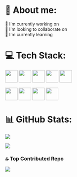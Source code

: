 # 💫 About me:
🔭 I'm currently working on<br>🤝 I'm looking to collaborate on<br>🌱 I'm currently learning


# 💻 Tech Stack:

<img src="https://cdn.jsdelivr.net/gh/devicons/devicon@latest/icons/css3/css3-original.svg" height="40" width="40" /> <img src="https://cdn.jsdelivr.net/gh/devicons/devicon@latest/icons/html5/html5-original.svg" height="40" width="40" /> <img src="https://cdn.jsdelivr.net/gh/devicons/devicon@latest/icons/javascript/javascript-original.svg" height="40" width="40" /> <img src="https://cdn.jsdelivr.net/gh/devicons/devicon@latest/icons/typescript/typescript-original.svg" height="40" width="40" /> <img src="https://cdn.jsdelivr.net/gh/devicons/devicon@latest/icons/react/react-original.svg" height="40" width="40" />

<img src="https://cdn.jsdelivr.net/gh/devicons/devicon@latest/icons/r/r-original.svg" height="40" width="40" /> <img src="https://cdn.jsdelivr.net/gh/devicons/devicon@latest/icons/python/python-original.svg" height="40" width="40" /> <img src="https://cdn.jsdelivr.net/gh/devicons/devicon@latest/icons/numpy/numpy-original.svg" height="40" width="40" /> <img src="https://cdn.jsdelivr.net/gh/devicons/devicon@latest/icons/pandas/pandas-original.svg" height="40" width="40" />

# 📊 GitHub Stats:
![](https://github-readme-streak-stats.herokuapp.com/?user=samttsummer&theme=transparent&hide_border=false)<br/>

![](https://github-readme-stats.vercel.app/api/top-langs/?username=samttsummer&theme=transparent&hide_border=false&include_all_commits=false&count_private=false&layout=compact)

### 🔝 Top Contributed Repo
![](https://github-contributor-stats.vercel.app/api?username=samttsummer&limit=5&theme=transparent&combine_all_yearly_contributions=true)

<!-- Proudly created with GPRM ( https://gprm.itsvg.in ) -->
